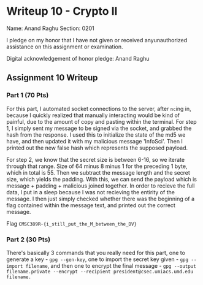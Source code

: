 Writeup 10 - Crypto II
=====

Name: Anand Raghu
Section: 0201

I pledge on my honor that I have not given or received anyunauthorized assistance on this assignment or examination.

Digital acknowledgement of honor pledge: Anand Raghu

## Assignment 10 Writeup

### Part 1 (70 Pts)
For this part, I automated socket connections to the server, after `nc`ing in, because I quickly realized that manually interacting would be kind of painful, due to the amount of copy and pasting within the terminal.
For step 1, I simply sent my message to be signed via the socket, and grabbed the hash from the response. I used this to initialize the state of the md5 we have, and then updated it with my malicious message 'InfoSci'. Then I printed out the new false hash which represents the supposed payload.

For step 2, we know that the secret size is between 6-16, so we iterate through that range. Size of 64 minus 8 minus 1 for the preceding 1 byte, which in total is 55. Then we subtract the message length and the secret size, which yields the padding. With this, we can send the payload which is message + padding + malicious joined together. In order to recieve the full data, I put in a sleep because I was not recieving the entirity of the message. I then just simply checked whether there was the beginning of a flag contained within the message text, and printed out the correct message. 


Flag `CMSC389R-{i_still_put_the_M_between_the_DV}`


### Part 2 (30 Pts)
There's basically 3 commands that you really need for this part, one to generate a key - `gpg --gen-key`, one to import the secret key given - `gpg --import filename`, and then one to encrypt the final message - `gpg --output filename.private --encrypt --recipient president@csec.umiacs.umd.edu filename.`

